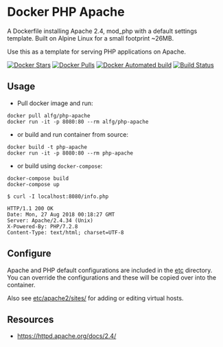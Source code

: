 # Docker PHP Apache
A Dockerfile installing Apache 2.4, mod_php with a default settings template. Built on Alpine Linux for a small footprint ~26MB.

Use this as a template for serving PHP applications on Apache.


[![Docker Stars](https://img.shields.io/docker/stars/alfg/php-apache.svg)](https://hub.docker.com/r/alfg/php-apache/)
[![Docker Pulls](https://img.shields.io/docker/pulls/alfg/php-apache.svg)](https://hub.docker.com/r/alfg/php-apache/)
[![Docker Automated build](https://img.shields.io/docker/automated/alfg/php-apache.svg)](https://hub.docker.com/r/alfg/php-apache/builds/)
[![Build Status](https://travis-ci.org/alfg/docker-php-apache.svg?branch=master)](https://travis-ci.org/alfg/docker-php-apache)

## Usage

* Pull docker image and run:
```
docker pull alfg/php-apache
docker run -it -p 8080:80 --rm alfg/php-apache
```

* or build and run container from source:
```
docker build -t php-apache
docker run -it -p 8080:80 --rm php-apache
```

* or build using `docker-compose`:
```
docker-compose build
docker-compose up
```

```
$ curl -I localhost:8080/info.php

HTTP/1.1 200 OK
Date: Mon, 27 Aug 2018 00:18:27 GMT
Server: Apache/2.4.34 (Unix)
X-Powered-By: PHP/7.2.8
Content-Type: text/html; charset=UTF-8
```

## Configure
Apache and PHP default configurations are included in the [etc](/etc) directory. You can override the configurations and these will be copied over into the container.

Also see [etc/apache2/sites/](/etc/apache/sites) for adding or editing virtual hosts.

## Resources
* https://httpd.apache.org/docs/2.4/

